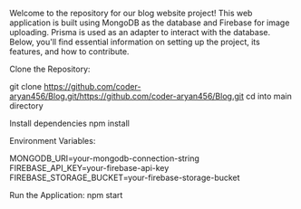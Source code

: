 Welcome to the repository for our blog website project! This web application is built using MongoDB as the database and Firebase for image uploading. Prisma is used as an adapter to interact with the database. Below, you'll find essential information on setting up the project, its features, and how to contribute.


Clone the Repository:

git clone https://github.com/coder-aryan456/Blog.git/https://github.com/coder-aryan456/Blog.git
cd into main directory

Install dependencies
npm install

Environment Variables:

MONGODB_URI=your-mongodb-connection-string
FIREBASE_API_KEY=your-firebase-api-key
FIREBASE_STORAGE_BUCKET=your-firebase-storage-bucket

Run the Application:
npm start


